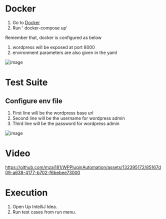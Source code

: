 # Docker

1. Go to [Docker](https://github.com/mzai181/WPPluginAutomation/tree/main/Docker)
2. Run ' docker-compose up'

Remember that, docker is configured as below
1. wordpress will be exposed at port 8000
2. environment parameters are also given in the yaml

![image](https://github.com/mzai181/WPPluginAutomation/assets/132395172/e3adc18b-4621-4c40-8fd1-530c3db93136)

# Test Suite

## Configure env file
1. First line will be the wordpress base url
2. Second line will be the username for wordpress admin
3. Third line will be the password for wordpress admin

![image](https://github.com/mzai181/WPPluginAutomation/assets/132395172/5b99b204-4269-4b4b-9604-859ca4032267)

# Video



https://github.com/mzai181/WPPluginAutomation/assets/132395172/85167d09-a638-4177-b702-f6bebee73000

# Execution

1. Open Up IntelliJ Idea.
2. Run test cases from run menu.

